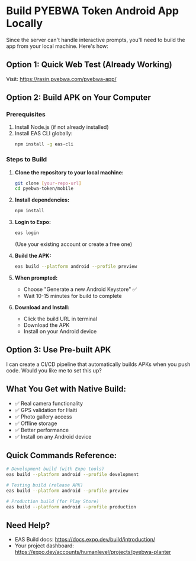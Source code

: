 # Build PYEBWA Token Android App Locally

Since the server can't handle interactive prompts, you'll need to build the app from your local machine. Here's how:

## Option 1: Quick Web Test (Already Working)
Visit: https://rasin.pyebwa.com/pyebwa-app/

## Option 2: Build APK on Your Computer

### Prerequisites
1. Install Node.js (if not already installed)
2. Install EAS CLI globally:
   ```bash
   npm install -g eas-cli
   ```

### Steps to Build

1. **Clone the repository to your local machine:**
   ```bash
   git clone [your-repo-url]
   cd pyebwa-token/mobile
   ```

2. **Install dependencies:**
   ```bash
   npm install
   ```

3. **Login to Expo:**
   ```bash
   eas login
   ```
   (Use your existing account or create a free one)

4. **Build the APK:**
   ```bash
   eas build --platform android --profile preview
   ```

5. **When prompted:**
   - Choose "Generate a new Android Keystore" ✅
   - Wait 10-15 minutes for build to complete

6. **Download and Install:**
   - Click the build URL in terminal
   - Download the APK
   - Install on your Android device

## Option 3: Use Pre-built APK

I can create a CI/CD pipeline that automatically builds APKs when you push code. Would you like me to set this up?

## What You Get with Native Build:
- ✅ Real camera functionality
- ✅ GPS validation for Haiti
- ✅ Photo gallery access
- ✅ Offline storage
- ✅ Better performance
- ✅ Install on any Android device

## Quick Commands Reference:
```bash
# Development build (with Expo tools)
eas build --platform android --profile development

# Testing build (release APK)
eas build --platform android --profile preview

# Production build (for Play Store)
eas build --platform android --profile production
```

## Need Help?
- EAS Build docs: https://docs.expo.dev/build/introduction/
- Your project dashboard: https://expo.dev/accounts/humanlevel/projects/pyebwa-planter
